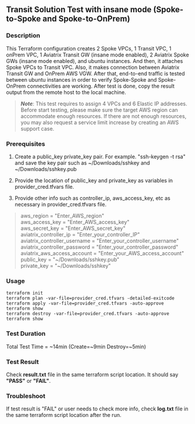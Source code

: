 ## Transit Solution Test with insane mode (Spoke-to-Spoke and Spoke-to-OnPrem)

### Description

This Terraform configuration creates 2 Spoke VPCs, 1 Transit VPC, 1 onPrem VPC, 1 Aviatrix Transit GW (insane mode enabled), 2 Aviatrix Spoke GWs (insane mode enabled), and ubuntu instances. And then, it  attaches Spoke VPCs to Transit VPC. Also, it makes connection between Aviatrix Transit GW and OnPrem AWS VGW. After that, end-to-end traffic is tested between ubuntu instances in order to verify Spoke-Spoke and Spoke-OnPrem connectivities are working. After test is done, copy the result output from the remote host to the local machine.

> ***Note***: This test requires to assign 4 VPCs and 6 Elastic IP addresses. Before start testing, please make sure the target AWS region can accommodate enough resources. If there are not enough resources, you may also request a service limit increase by creating an AWS support case.

### Prerequisites

1) Create a public_key private_key pair. For example. "ssh-keygen -t rsa" and save the key pair such as ~/Downloads/sshkey and ~/Downloads/sshkey.pub

2) Provide the location of public_key and private_key as variables in provider_cred.tfvars file.

3) Provide other info such as controller_ip, aws_access_key, etc as necessary in provider_cred.tfvars file.
> aws_region     = "Enter_AWS_region"  
> aws_access_key = "Enter_AWS_access_key"  
> aws_secret_key = "Enter_AWS_secret_key"  
> aviatrix_controller_ip       = "Enter_your_controller_IP"  
> aviatrix_controller_username = "Enter_your_controller_username"  
> aviatrix_controller_password = "Enter_your_controller_password"  
> aviatrix_aws_access_account  = "Enter_your_AWS_access_account"  
> public_key = "\~/Downloads/sshkey.pub"  
> private_key = "\~/Downloads/sshkey"


### Usage
```
terraform init
terraform plan -var-file=provider_cred.tfvars -detailed-exitcode
terraform apply -var-file=provider_cred.tfvars -auto-approve
terraform show
terraform destroy -var-file=provider_cred.tfvars -auto-approve
terraform show
```

### Test Duration

Total Test Time = \~14min (Create=\~9min Destroy=\~5min)

### Test Result

Check **result.txt** file in the same terraform script location. It should say **"PASS"** or **"FAIL"**.

### Troubleshoot

If test result is "FAIL" or user needs to check more info, check **log.txt** file in the same terraform script location after the run.
